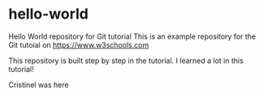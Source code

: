 # hello-world
Hello World repository for Git tutorial
This is an example repository for the Git tutoial on 
https://www.w3schools.com

This repository is built step by step in the tutorial.
I learned a lot in this tutorial!


Cristinel was here

